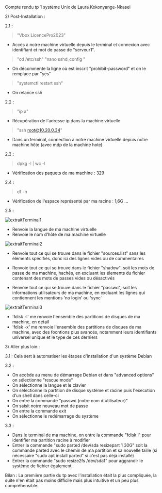 Compte rendu tp 1 système Unix de Laura Kokonyange-Nkasei

2/ Post-Installation : 

2.1 : 
> "Vbox LicencePro2023" 

- Accès à notre machine virtuelle depuis le terminal  et connexion avec identifiant et mot de passe de "serveur1".

> "cd /etc/ssh"
> "nano sshd_config "

- On décommente la ligne où est inscrit "prohibit-password" et on le remplace par "yes"

> "systemctl restart ssh"

- On relance ssh

2.2 :
> "ip a"
- Récupération de l'adresse ip dans la machine virtuelle
> "ssh root@10.20.0.34"
- Dans un terminal, connection à notre machine virtuelle depuis notre machine hôte (avec mdp de la machine hote)

2.3 : 
> dpkg -l | wc -l
- Vérification des paquets de ma machine : 329

2.4 : 
> df -h
- Vérification de l'espace représenté par ma racine : 1,6G ...

2.5 : 

![extraitTerminal1](/img/pic1_cr.jpeg "Extrait 1")
- Renvoie la langue de ma machine virtuelle
- Renvoie le nom d'hôte de ma machine virtuelle

![extraitTerminal2](/img/pic2_cr.jpeg "Extrait 2")
- Renvoie tout ce qui se trouve dans le fichier "sources.list" sans les éléments spécifiés, donc ici des lignes vides ou de commentaires

- Renvoie tout ce qui se trouve dans le fichier "shadow", soit les mots de passe de ma machine, hachés, en excluant les élements du fichier contenant des mots de passes vides ou désactivés

- Renvoie tout ce qui se trouve dans le fichier "passwd", soit les informations utilisateurs de ma machine, en excluant les lignes qui contiennent les mentions 'no login' ou 'sync'

![extraitTerminal3](/img/pic3_cr.jpeg "Extrait 3")

- 'fdisk -l' me renvoie l'ensemble des partitions de disques de ma machine, en détail
- 'fdisk -x' me renvoie l'ensemble des partitions de disques de ma machine, avec des focntions plus avancés, notamment leurs identifiants universel unique et le type de ces derniers

3/ Aller plus loin : 

3.1 : Cela sert à automatiser les étapes d'installation d'un système Debian

3.2 : 
- On accède au menu de démarrage Debian et dans "advanced options" on sélectionne "rescue mode"
- On sélectionne la langue et le clavier 
- On sélectionne la partition de disque système et racine puis l'execution d'un shell dans celle-ci
- On entre la commande "passwd (notre nom d'utilisateur)"
- On saisit notre nouveau mot de passe 
- On entre la commande exit 
- On sélectionne le redémarrage du système

3.3 : 
- Dans le terminal de ma machine, on entre la commande "fdisk l" pour identifier ma partition racine à modifier
- Entrer la commande "sudo parted /dev/sda resizepart 1 30G" soit la commande parted avec le chemin de ma partition et sa nouvelle taille (si nécessaire "sudo apt install parted" si c'est pas déjà installé)
- Entrer la commande "sudo resize2fs /dev/sda1" pour aggrandir le système de fichier également 

Bilan : La première partie du tp avec l'installation était la plus compliquée, la suite n'en était pas moins difficile mais plus intuitive et un peu plus compréhensible.